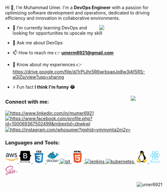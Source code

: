 <h1 align="center"></h1>
<p>Hi 👋, I'm Muhammad Umer. I'm a <b>DevOps Engineer</b> with a passion for optimizing software development and operations, dedicated to driving efficiency and innovation in collaborative environments.</p>
<img src="https://stemettes.org/zine/wp-content/uploads/sites/3/2021/08/DEVOPS.gif" width="40%" align="right">
<ul><li> 🚀 I’m currently learning DevOps and looking for opportunities to upscale my skill</li></ul>

- 💬 Ask me about DevOps

- 📫 How to reach me 👉 **umerm6921@gmail.com**

- 📄 Know about my experiences 👉 https://drive.google.com/file/d/1rPtJhr5R6wrbxaqJp8w3jAf5RS-aGIZp/view?usp=sharing

- ⚡ Fun fact **I think I'm funny 😂**
<img src="https://www.darwinrecruitment.no/wp-content/uploads/2022/03/About-us-Temp-to-Perm.gif" width="20%" align="right">

<h3 align="left">Connect with me:</h3>
<p align="left">
<a href="https://linkedin.com/in/https://www.linkedin.com/in/mumer6921" target="blank"><img align="center" src="https://raw.githubusercontent.com/rahuldkjain/github-profile-readme-generator/master/src/images/icons/Social/linked-in-alt.svg" alt="https://www.linkedin.com/in/mumer6921" height="30" width="40" /></a>
<a href="https://fb.com/https://www.facebook.com/profile.php?id=100069367502499&mibextid=zbwkwl" target="blank"><img align="center" src="https://raw.githubusercontent.com/rahuldkjain/github-profile-readme-generator/master/src/images/icons/Social/facebook.svg" alt="https://www.facebook.com/profile.php?id=100069367502499&mibextid=zbwkwl" height="30" width="40" /></a>
<a href="https://instagram.com/https://instagram.com/whosumer?igshid=ymmymta2m2y=" target="blank"><img align="center" src="https://raw.githubusercontent.com/rahuldkjain/github-profile-readme-generator/master/src/images/icons/Social/instagram.svg" alt="https://instagram.com/whosumer?igshid=ymmymta2m2y=" height="30" width="40" /></a>
</p>

<h3 align="left">Languages and Tools:</h3>
<p align="left"> <a href="https://aws.amazon.com" target="_blank" rel="noreferrer"> <img src="https://raw.githubusercontent.com/devicons/devicon/master/icons/amazonwebservices/amazonwebservices-original-wordmark.svg" alt="aws" width="40" height="40"/> </a> <a href="https://getbootstrap.com" target="_blank" rel="noreferrer"> <img src="https://raw.githubusercontent.com/devicons/devicon/master/icons/bootstrap/bootstrap-plain-wordmark.svg" alt="bootstrap" width="40" height="40"/> </a> <a href="https://www.w3schools.com/css/" target="_blank" rel="noreferrer"> <img src="https://raw.githubusercontent.com/devicons/devicon/master/icons/css3/css3-original-wordmark.svg" alt="css3" width="40" height="40"/> </a> <a href="https://www.docker.com/" target="_blank" rel="noreferrer"> <img src="https://raw.githubusercontent.com/devicons/devicon/master/icons/docker/docker-original-wordmark.svg" alt="docker" width="40" height="40"/> </a> <a href="https://git-scm.com/" target="_blank" rel="noreferrer"> <img src="https://www.vectorlogo.zone/logos/git-scm/git-scm-icon.svg" alt="git" width="40" height="40"/> </a> <a href="https://www.w3.org/html/" target="_blank" rel="noreferrer"> <img src="https://raw.githubusercontent.com/devicons/devicon/master/icons/html5/html5-original-wordmark.svg" alt="html5" width="40" height="40"/> </a> <a href="https://www.jenkins.io" target="_blank" rel="noreferrer"> <img src="https://www.vectorlogo.zone/logos/jenkins/jenkins-icon.svg" alt="jenkins" width="40" height="40"/> </a> <a href="https://kubernetes.io" target="_blank" rel="noreferrer"> <img src="https://www.vectorlogo.zone/logos/kubernetes/kubernetes-icon.svg" alt="kubernetes" width="40" height="40"/> </a> <a href="https://www.linux.org/" target="_blank" rel="noreferrer"> <img src="https://raw.githubusercontent.com/devicons/devicon/master/icons/linux/linux-original.svg" alt="linux" width="40" height="40"/> </a> <a href="https://reactjs.org/" target="_blank" rel="noreferrer"> <img src="https://raw.githubusercontent.com/devicons/devicon/master/icons/react/react-original-wordmark.svg" alt="react" width="40" height="40"/> </a> <a href="https://sass-lang.com" target="_blank" rel="noreferrer"> <img src="https://raw.githubusercontent.com/devicons/devicon/master/icons/sass/sass-original.svg" alt="sass" width="40" height="40"/> </a> </p> 


<p><img align="right" src="https://github-readme-stats.vercel.app/api/top-langs?username=umer6921&show_icons=true&locale=en&layout=compact" alt="umer6921" /></p>
